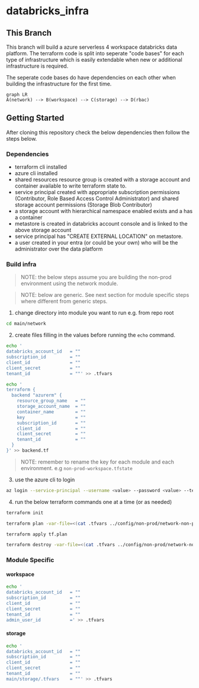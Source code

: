 # databricks_infra

## This Branch
This branch will build a azure serverless 4 workspace databricks data platform. The terraform code is split into seperate "code bases" for each type of infrastructure which is easily extendable when new or additional infrastructure is required.

The seperate code bases do have dependencies on each other when building the infrastructure for the first time.

```mermaid
graph LR
A(network) --> B(workspace) --> C(storage) --> D(rbac)
```


## Getting Started
After cloning this repository check the below dependencies then follow the steps below.

### Dependencies
- terraform cli installed
- azure cli installed
- shared resources resource group is created with a storage account and container available to write terraform state to.
- service principal created with appropriate subscription permissions (Contributor, Role Based Access Control Administrator) and shared storage account permissions (Storage Blob Contributor)
- a storage account with hierarchical namespace enabled exists and a has a container
- metastore is created in databricks account console and is linked to the above storage account
- service principal has "CREATE EXTERNAL LOCATION" on metastore.
- a user created in your entra (or could be your own) who will be the administrator over the data platform

### Build infra

>NOTE: the below steps assume you are building the non-prod environment using the network module.

>NOTE: below are generic. See next section for module specific steps where different from generic steps.

1. change directory into module you want to run e.g. from repo root 
```bash 
cd main/network
```
2. create files filling in the values before running the `echo` command.
```bash 
echo '
databricks_account_id   = ""
subscription_id         = ""
client_id               = ""
client_secret           = ""
tenant_id               = ""' >> .tfvars
```
```bash 
echo '
terraform {
  backend "azurerm" {
    resource_group_name   = ""
    storage_account_name  = ""
    container_name        = ""
    key                   = ""
    subscription_id       = ""
    client_id             = ""
    client_secret         = ""
    tenant_id             = ""
  }
}' >> backend.tf
```
>NOTE: remember to rename the key for each module and each environment. e.g `non-prod-workspace.tfstate`
3. use the azure cli to login
```bash 
az login --service-principal --username <value> --password <value> --tenant <value>
```

4. run the below terraform commands one at a time (or as needed)
```bash 
terraform init
```
```bash 
terraform plan -var-file=<(cat .tfvars ../config/non-prod/network-non-prod.tfvars) -out=tf.plan
```
```bash 
terraform apply tf.plan
```
```bash 
terraform destroy -var-file=<(cat .tfvars ../config/non-prod/network-non-prod.tfvars)
```

### Module Specific
#### workspace
```bash 
echo '
databricks_account_id   = ""
subscription_id         = ""
client_id               = ""
client_secret           = ""
tenant_id               = ""
admin_user_id           =' >> .tfvars
```
#### storage
```bash 
echo '
databricks_account_id   = ""
subscription_id         = ""
client_id               = ""
client_secret           = ""
tenant_id               = ""
main/storage/.tfvars    = ""' >> .tfvars
```